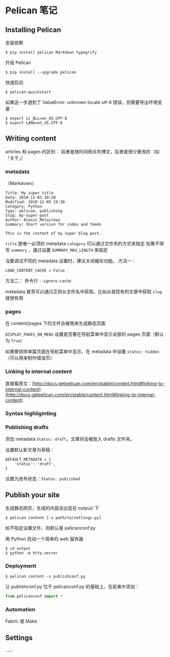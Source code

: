 # Pelican 笔记

## Installing Pelican
安装依赖
```
$ pip install pelican Markdown typogrify
```

升级 Pelican
```
$ pip install --upgrade pelican
```

快速启动
```
$ pelican-quickstart
```
如果这一步遇到了 ValueError: unknown locale utf-8 错误，则需要导出环境变量：
```
$ export LC_ALL=en_US.UTF-8
$ export LANG=en_US.UTF-8
```

## Writing content
articles 和 pages 的区别：
前者是按时间相关的博文，后者是很少更改的（如「关于」）

### metadata
（Markdown）
```
Title: My super title
Date: 2010-12-03 10:20
Modified: 2010-12-05 19:30
Category: Python
Tags: pelican, publishing
Slug: my-super-post
Author: Alexis Metaireau
Summary: Short version for index and feeds

This is the content of my super blog post.
```

`title` 是唯一必须的 metadata
`category` 可以通过文件夹的方式来指定
如果不填写 `summary` ，通过设置 `SUMMARY_MAX_LENGTH` 来指定

当要调试不同的 metadata 设置时，建议关闭缓存功能。
方法一：
```
LOAD_CONTENT_CACHE = False
```
方法二：
命令行 `--ignore-cache`

metadata 甚至可以通过正则从文件名中获取。比如从我现有的文章中获取 `slug` 就很有用

### pages
在 content/pages 下的文件会被用来生成静态页面

`DISPLAY_PAGES_ON_MENU` 设置是否要在导航菜单中显示全部的 pages 页面（默认为 `True`）

如果要排除单篇页面在导航菜单中显示，在 metadata 中设置 `status: hidden`（可以用来制作错误页）

### Linking to internal content
直接看原文：[http://docs.getpelican.com/en/stable/content.html#linking-to-internal-content](http://docs.getpelican.com/en/stable/content.html#linking-to-internal-content)

### Syntax highliginting

### Publishing drafts
添加 metadata `Status: draft`，文章将会被放入 drafts 文件夹。

设置默认新文章为草稿：
```
DEFAULT_METADATA = {
    'status': 'draft',
}
```
设置为发布状态：`Status: published`

## Publish your site
生成静态网页，生成的内容会出现在 output/ 下
```
$ pelican content [-s path/to/settings.py]
```
如不指定设置文件，则默认是 pelicanconf.py

用 Python 启动一个简单的 web 服务器
```
$ cd output
$ python -m http.server
```

### Deployment
```
$ pelican content -s publishconf.py
```

让 publishconf.py 位于 pelicanconf.py 的基础上，在前者中添加：
```python
from pelicanconf import *
```

### Automation
Fabric 或 Make

## Settings
……